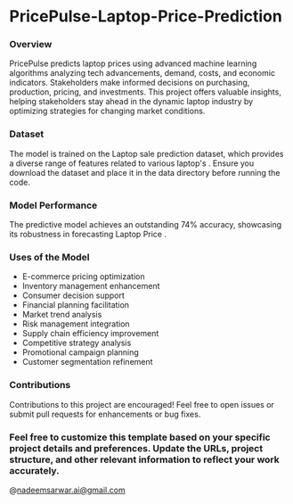 # PricePulse-Laptop-Price-Prediction

### Overview
PricePulse predicts laptop prices using advanced machine learning algorithms analyzing tech advancements, demand, costs, and economic indicators. Stakeholders make informed decisions on purchasing, production, pricing, and investments. This project offers valuable insights, helping stakeholders stay ahead in the dynamic laptop industry by optimizing strategies for changing market conditions.
### Dataset
The model is trained on the Laptop sale prediction dataset, which provides a diverse range of features related to various laptop's . Ensure you download the dataset and place it in the data directory before running the code.

### Model Performance
The predictive model achieves an outstanding 74% accuracy, showcasing its robustness in forecasting Laptop Price .

### Uses of the Model
- E-commerce pricing optimization
- Inventory management enhancement
- Consumer decision support
- Financial planning facilitation
- Market trend analysis
- Risk management integration
- Supply chain efficiency improvement
- Competitive strategy analysis
- Promotional campaign planning
- Customer segmentation refinement

### Contributions
Contributions to this project are encouraged! Feel free to open issues or submit pull requests for enhancements or bug fixes.




### Feel free to customize this template based on your specific project details and preferences. Update the URLs, project structure, and other relevant information to reflect your work accurately.


@nadeemsarwar.ai@gmail.com

